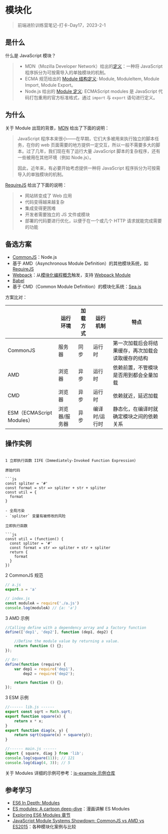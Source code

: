 # 模块化

> 前端进阶训练营笔记-打卡-Day17，2023-2-1

## 是什么

什么是 JavaScript 模块？

> - MDN（Mozilla Developer Network）给出的[定义][doc-js-modules]：一种将 JavaScript 程序拆分为可按需导入的单独模块的机制。
> - ECMA 规范给出的 [Module 结构定义][doc-ecma-modules]: Module, ModuleItem, Module Import, Module Export。
> - Node.js 给出的 [Module 定义][doc-nodejs-esm]: ECMAScript modules 是 JavaScript 代码打包重用的官方标准格式，通过 `import` 与 `export` 语句进行定义。

## 为什么

关于 Module 出现的背景，[MDN][doc-js-modules] 给出了下面的说明：

> JavaScript 程序本来很小——在早期，它们大多被用来执行独立的脚本任务，在你的 web 页面需要的地方提供一定交互，所以一般不需要多大的脚本。过了几年，我们现在有了运行大量 JavaScript 脚本的复杂程序，还有一些被用在其他环境（例如 Node.js）。
>
> 因此，近年来，有必要开始考虑提供一种将 JavaScript 程序拆分为可按需导入的单独模块的机制。

[RequireJS][doc-requirejs-why] 给出了下面的说明：

> - 网站转变成了 Web 应用
> - 代码变得越来越复杂
> - 集成变得更困难
> - 开发者需要独立的 JS 文件或模块
> - 部署的代码要进行优化，以便于在一个或几个 HTTP 请求就能完成需要的功能

[doc-js-modules]: https://developer.mozilla.org/zh-CN/docs/Web/JavaScript/Guide/Modules
[doc-ecma-modules]: https://tc39.es/ecma262/#sec-modules
[doc-nodejs-esm]: https://nodejs.org/api/esm.html
[doc-requirejs-why]: https://requirejs.org/docs/why.html

## 备选方案

- [CommonJS][doc-commonjs-wiki]：Node.js
- 基于 AMD（Asynchronous Module Definition）的其他模块系统，如 [RequireJS][doc-requirejs]
- [Webpack][doc-webpackjs]：从[模块化编程概念][doc-modularprogramming-wiki]触发，支持 [Webpack Module][doc-webpackjs-module]
- [Babel][doc-babeljs]
- 基于 CMD（Common Module Definition）的模块化系统：[Sea.js][doc-seajs]

[doc-commonjs-wiki]: https://en.wikipedia.org/wiki/CommonJS
[doc-requirejs]: https://requirejs.org/docs/start.html
[doc-webpackjs]: https://webpack.js.org/concepts/
[doc-modularprogramming-wiki]: https://en.wikipedia.org/wiki/Modular_programming
[doc-webpackjs-module]: https://webpack.js.org/concepts/modules/#what-is-a-webpack-module
[doc-babeljs]: https://babeljs.io/docs/en/
[doc-seajs]: https://seajs.github.io/seajs/docs/#docs

方案比对：

|                           | 运行环境      | 加载方式 | 运行机制      | 特点                                               |
| ------------------------- | ------------- | -------- | ------------- | -------------------------------------------------- |
| CommonJS                  | 服务器        | 同步     | 运行时        | 第一次加载后会将结果缓存，再次加载会读取缓存的结构 |
| AMD                       | 浏览器        | 异步     | 运行时        | 依赖前置，不管模块是否用到都会全量加载             |
| CMD                       | 浏览器        | 异步     | 运行时        | 依赖就近，延迟加载                                 |
| ESM（ECMAScript Modules） | 浏览器/服务器 | 异步     | 编译时/运行时 | 静态化，在编译时就确定模块之间的依赖关系           |

## 操作实例

```

1 立即执行函数 IIFE（Immediately-Invoked Function Expression）

原始代码

```js
const spliter = '#'
const format = str => spliter + str + spliter
const util = {
  format
}

- 全局污染
- `spliter` 变量有被修改的风险

立即执行函数

```js
const util = (function() {
  const spliter = '#'
  const format = str => spliter + str + spliter
  return {
    format
  }
})
```

2 CommonJS 规范

```js
// a.js
export.a = 'a'

// index.js
const moduleA = require('./a.js')
console.log(moduleA) // {a: 'a'}
```

3 AMD 示例

```js
//Calling define with a dependency array and a factory function
define(['dep1', 'dep2'], function (dep1, dep2) {

    //Define the module value by returning a value.
    return function () {};
});

// Or:
define(function (require) {
    var dep1 = require('dep1'),
        dep2 = require('dep2');

    return function () {};
});
```

3 ESM 示例

```js
//------ lib.js ------
export const sqrt = Math.sqrt;
export function square(x) {
    return x * x;
}
export function diag(x, y) {
    return sqrt(square(x) + square(y));
}

//------ main.js ------
import { square, diag } from 'lib';
console.log(square(11)); // 121
console.log(diag(4, 3)); // 5
```

关于 Modules 详细的示例可参考：[js-example 示例仓库](https://github.com/mdn/js-examples)

## 参考学习

- [ES6 In Depth: Modules](https://hacks.mozilla.org/2015/08/es6-in-depth-modules/)
- [ES modules: A cartoon deep-dive](https://hacks.mozilla.org/2018/03/es-modules-a-cartoon-deep-dive/)：漫画讲解 ES Modules
- [Exploring ES6 Modules 章节](https://exploringjs.com/es6/index.html#toc_ch_modules)
- [JavaScript Module Systems Showdown: CommonJS vs AMD vs ES2015](https://auth0.com/blog/javascript-module-systems-showdown/)：各种模块化案例与比较
